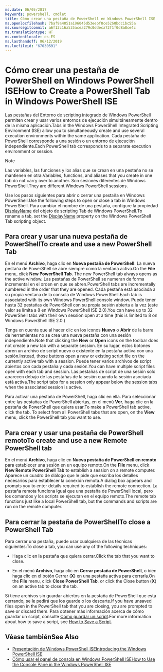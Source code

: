 ```yaml
---
ms.date: 06/05/2017
keywords: powershell, cmdlet
title: Cómo crear una pestaña de PowerShell en Windows PowerShell ISE
ms.openlocfilehash: 7baf9a4051a196045d53eebf8ce5260bdc1bc55a
ms.sourcegitcommit: a6f13c16a535acea279c0ddeca72f1f0d8a8ce4c
ms.translationtype: HT
ms.contentlocale: es-ES
ms.lasthandoff: 06/12/2019
ms.locfileid: "67030591"
---
```

# <a name="how-to-create-a-powershell-tab-in-windows-powershell-ise"></a><span data-ttu-id="bdbf3-103">Cómo crear una pestaña de PowerShell en Windows PowerShell ISE</span><span class="sxs-lookup"><span data-stu-id="bdbf3-103">How to Create a PowerShell Tab in Windows PowerShell ISE</span></span>

<span data-ttu-id="bdbf3-104">Las pestañas del Entorno de scripting integrado de Windows PowerShell permiten crear y usar varios entornos de ejecución simultáneamente dentro de la misma aplicación.</span><span class="sxs-lookup"><span data-stu-id="bdbf3-104">Tabs in the Windows PowerShell Integrated Scripting Environment (ISE) allow you to simultaneously create and use several execution environments within the same application.</span></span>
<span data-ttu-id="bdbf3-105">Cada pestaña de PowerShell corresponde a una sesión o un entorno de ejecución independiente.</span><span class="sxs-lookup"><span data-stu-id="bdbf3-105">Each PowerShell tab corresponds to a separate execution environment or session.</span></span>

> [!NOTE]
> <span data-ttu-id="bdbf3-106">Las variables, las funciones y los alias que se crean en una pestaña no se mantienen en otra.</span><span class="sxs-lookup"><span data-stu-id="bdbf3-106">Variables, functions, and aliases that you create in one tab do not carry over to another.</span></span> <span data-ttu-id="bdbf3-107">Son sesiones diferentes de Windows PowerShell.</span><span class="sxs-lookup"><span data-stu-id="bdbf3-107">They are different Windows PowerShell sessions.</span></span>

<span data-ttu-id="bdbf3-108">Use los pasos siguientes para abrir o cerrar una pestaña en Windows PowerShell.</span><span class="sxs-lookup"><span data-stu-id="bdbf3-108">Use the following steps to open or close a tab in Windows PowerShell.</span></span>
<span data-ttu-id="bdbf3-109">Para cambiar el nombre de una pestaña, configure la propiedad [DisplayName](object-model/The-PowerShellTab-Object.md#displayname) del objeto de scripting Tab de Windows PowerShell.</span><span class="sxs-lookup"><span data-stu-id="bdbf3-109">To rename a tab, set the [DisplayName](object-model/The-PowerShellTab-Object.md#displayname) property on the Windows PowerShell Tab scripting object.</span></span>

## <a name="to-create-and-use-a-new-powershell-tab"></a><span data-ttu-id="bdbf3-110">Para crear y usar una nueva pestaña de PowerShell</span><span class="sxs-lookup"><span data-stu-id="bdbf3-110">To create and use a new PowerShell Tab</span></span>

<span data-ttu-id="bdbf3-111">En el menú **Archivo**, haga clic en **Nueva pestaña de PowerShell**. La nueva pestaña de PowerShell se abre siempre como la ventana activa.</span><span class="sxs-lookup"><span data-stu-id="bdbf3-111">On the **File** menu, click **New PowerShell Tab**. The new PowerShell tab always opens as the active window.</span></span>
<span data-ttu-id="bdbf3-112">Las pestañas de PowerShell se numeran de forma incremental en el orden en que se abren.</span><span class="sxs-lookup"><span data-stu-id="bdbf3-112">PowerShell tabs are incrementally numbered in the order that they are opened.</span></span>
<span data-ttu-id="bdbf3-113">Cada pestaña está asociada a su propia ventana de la consola de Windows PowerShell.</span><span class="sxs-lookup"><span data-stu-id="bdbf3-113">Each tab is associated with its own Windows PowerShell console window.</span></span>
<span data-ttu-id="bdbf3-114">Puede tener hasta 32 pestañas de PowerShell con su propia sesión abierta a la vez (este valor se limita a 8 en Windows PowerShell ISE 2.0).</span><span class="sxs-lookup"><span data-stu-id="bdbf3-114">You can have up to 32 PowerShell tabs with their own session open at a time (this is limited to 8 on Windows PowerShell ISE 2.0.)</span></span>

<span data-ttu-id="bdbf3-115">Tenga en cuenta que al hacer clic en los iconos **Nuevo** o **Abrir** de la barra de herramientas no se crea una nueva pestaña con una sesión independiente.</span><span class="sxs-lookup"><span data-stu-id="bdbf3-115">Note that clicking the **New** or **Open** icons on the toolbar does not create a new tab with a separate session.</span></span>
<span data-ttu-id="bdbf3-116">En su lugar, estos botones abren un archivo de script nuevo o existente en la pestaña activa con una sesión.</span><span class="sxs-lookup"><span data-stu-id="bdbf3-116">Instead, those buttons open a new or existing script file on the currently active tab with a session.</span></span>
<span data-ttu-id="bdbf3-117">Puede tener varios archivos de script abiertos con cada pestaña y cada sesión.</span><span class="sxs-lookup"><span data-stu-id="bdbf3-117">You can have multiple script files open with each tab and session.</span></span>
<span data-ttu-id="bdbf3-118">Las pestañas de script de una sesión solo aparecen debajo de las pestañas de la sesión cuando la sesión asociada está activa.</span><span class="sxs-lookup"><span data-stu-id="bdbf3-118">The script tabs for a session only appear below the session tabs when the associated session is active.</span></span>

<span data-ttu-id="bdbf3-119">Para activar una pestaña de PowerShell, haga clic en ella. Para seleccionar entre las pestañas de PowerShell abiertas, en el menú **Ver**, haga clic en la pestaña de PowerShell que quiera usar.</span><span class="sxs-lookup"><span data-stu-id="bdbf3-119">To make a PowerShell tab active, click the tab. To select from all PowerShell tabs that are open, on the **View** menu, click the PowerShell tab you want to use.</span></span>

## <a name="to-create-and-use-a-new-remote-powershell-tab"></a><span data-ttu-id="bdbf3-120">Para crear y usar una pestaña de PowerShell remoto</span><span class="sxs-lookup"><span data-stu-id="bdbf3-120">To create and use a new Remote PowerShell tab</span></span>

<span data-ttu-id="bdbf3-121">En el menú **Archivo**, haga clic en **Nueva pestaña de PowerShell en remoto** para establecer una sesión en un equipo remoto.</span><span class="sxs-lookup"><span data-stu-id="bdbf3-121">On the **File** menu, click **New Remote PowerShell Tab** to establish a session on a remote computer.</span></span>
<span data-ttu-id="bdbf3-122">Aparece un cuadro de diálogo que le pide que escriba los detalles necesarios para establecer la conexión remota.</span><span class="sxs-lookup"><span data-stu-id="bdbf3-122">A dialog box appears and prompts you to enter details required to establish the remote connection.</span></span>
<span data-ttu-id="bdbf3-123">La pestaña remota funciona igual que una pestaña de PowerShell local, pero los comandos y los scripts se ejecutan en el equipo remoto.</span><span class="sxs-lookup"><span data-stu-id="bdbf3-123">The remote tab functions just like a local PowerShell tab, but the commands and scripts are run on the remote computer.</span></span>

## <a name="to-close-a-powershell-tab"></a><span data-ttu-id="bdbf3-124">Para cerrar la pestaña de PowerShell</span><span class="sxs-lookup"><span data-stu-id="bdbf3-124">To close a PowerShell Tab</span></span>

<span data-ttu-id="bdbf3-125">Para cerrar una pestaña, puede usar cualquiera de las técnicas siguientes:</span><span class="sxs-lookup"><span data-stu-id="bdbf3-125">To close a tab, you can use any of the following techniques:</span></span>

- <span data-ttu-id="bdbf3-126">Haga clic en la pestaña que quiera cerrar.</span><span class="sxs-lookup"><span data-stu-id="bdbf3-126">Click the tab that you want to close.</span></span>

- <span data-ttu-id="bdbf3-127">En el menú **Archivo**, haga clic en **Cerrar pestaña de PowerShell**, o bien haga clic en el botón Cerrar (**X**) en una pestaña activa para cerrarla.</span><span class="sxs-lookup"><span data-stu-id="bdbf3-127">On the **File** menu, click **Close PowerShell Tab**, or click  the Close button  (**X**) on an active tab to close the tab.</span></span>

<span data-ttu-id="bdbf3-128">Si tiene archivos sin guardar abiertos en la pestaña de PowerShell que está cerrando, se le pedirá que los guarde o los descarte.</span><span class="sxs-lookup"><span data-stu-id="bdbf3-128">If you have unsaved files open in the PowerShell tab that you are closing, you are prompted to save or discard them.</span></span>
<span data-ttu-id="bdbf3-129">Para obtener más información acerca de cómo guardar un script, consulte [Cómo guardar un script](How-to-Write-and-Run-Scripts-in-the-Windows-PowerShell-ISE.md#how-to-save-a-script).</span><span class="sxs-lookup"><span data-stu-id="bdbf3-129">For more information about how to save a script, see [How to Save a Script](How-to-Write-and-Run-Scripts-in-the-Windows-PowerShell-ISE.md#how-to-save-a-script).</span></span>

## <a name="see-also"></a><span data-ttu-id="bdbf3-130">Véase también</span><span class="sxs-lookup"><span data-stu-id="bdbf3-130">See Also</span></span>

- [<span data-ttu-id="bdbf3-131">Presentación de Windows PowerShell ISE</span><span class="sxs-lookup"><span data-stu-id="bdbf3-131">Introducing the Windows PowerShell ISE</span></span>](Introducing-the-Windows-PowerShell-ISE.md)
- [<span data-ttu-id="bdbf3-132">Cómo usar el panel de consola en Windows PowerShell ISE</span><span class="sxs-lookup"><span data-stu-id="bdbf3-132">How to Use the Console Pane in the Windows PowerShell ISE</span></span>](How-to-Use-the-Console-Pane-in-the-Windows-PowerShell-ISE.md)
